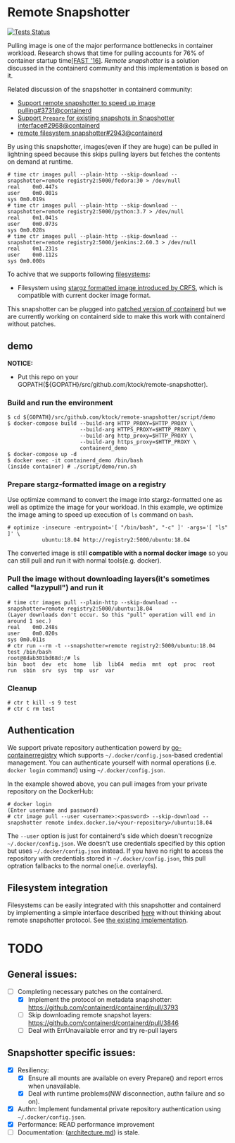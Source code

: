 # Remote Snapshotter

[![Tests Status](https://github.com/ktock/remote-snapshotter/workflows/Tests/badge.svg)](https://github.com/ktock/remote-snapshotter/actions)

Pulling image is one of the major performance bottlenecks in container workload. Research shows that time for pulling accounts for 76% of container startup time[[FAST '16]](https://www.usenix.org/node/194431). *Remote snapshotter* is a solution discussed in the containerd community and this implementation is based on it.

Related discussion of the snapshotter in containerd community:
- [Support remote snapshotter to speed up image pulling#3731@containerd](https://github.com/containerd/containerd/issues/3731)
- [Support `Prepare` for existing snapshots in Snapshotter interface#2968@containerd](https://github.com/containerd/containerd/issues/2968)
- [remote filesystem snapshotter#2943@containerd](https://github.com/containerd/containerd/issues/2943)

By using this snapshotter, images(even if they are huge) can be pulled in lightning speed because this skips pulling layers but fetches the contents on demand at runtime.
```
# time ctr images pull --plain-http --skip-download --snapshotter=remote registry2:5000/fedora:30 > /dev/null 
real	0m0.447s
user	0m0.081s
sys	0m0.019s
# time ctr images pull --plain-http --skip-download --snapshotter=remote registry2:5000/python:3.7 > /dev/null 
real	0m1.041s
user	0m0.073s
sys	0m0.028s
# time ctr images pull --plain-http --skip-download --snapshotter=remote registry2:5000/jenkins:2.60.3 > /dev/null 
real	0m1.231s
user	0m0.112s
sys	0m0.008s
```
To achive that we supports following [filesystems](filesystems):
- Filesystem using [stargz formatted image introduced by CRFS](https://github.com/google/crfs), which is compatible with current docker image format.

This snapshotter can be plugged into [patched version of containerd](https://github.com/ktock/containerd/tree/filter-by-snapshotter-test) but we are currently working on containerd side to make this work with containerd without patches.

## demo

__NOTICE:__

- Put this repo on your GOPATH(${GOPATH}/src/github.com/ktock/remote-snapshotter).

### Build and run the environment
```
$ cd ${GOPATH}/src/github.com/ktock/remote-snapshotter/script/demo
$ docker-compose build --build-arg HTTP_PROXY=$HTTP_PROXY \
                       --build-arg HTTPS_PROXY=$HTTP_PROXY \
                       --build-arg http_proxy=$HTTP_PROXY \
                       --build-arg https_proxy=$HTTP_PROXY \
                       containerd_demo
$ docker-compose up -d
$ docker exec -it containerd_demo /bin/bash
(inside container) # ./script/demo/run.sh
```

### Prepare stargz-formatted image on a registry

Use optimize command to convert the image into stargz-formatted one as well as optimize the image for your workload. In this example, we optimize the image aming to speed up execution of `ls` command on `bash`.
```
# optimize -insecure -entrypoint='[ "/bin/bash", "-c" ]' -args='[ "ls" ]' \
           ubuntu:18.04 http://registry2:5000/ubuntu:18.04
```
The converted image is still __compatible with a normal docker image__ so you can still pull and run it with normal tools(e.g. docker).

### Pull the image without downloading layers(it's sometimes called "lazypull") and run it
```
# time ctr images pull --plain-http --skip-download --snapshotter=remote registry2:5000/ubuntu:18.04
(Layer downloads don't occur. So this "pull" operation will end in around 1 sec.)
real	0m0.248s
user	0m0.020s
sys	0m0.011s
# ctr run --rm -t --snapshotter=remote registry2:5000/ubuntu:18.04 test /bin/bash
root@8dab301bd68d:/# ls
bin  boot  dev  etc  home  lib  lib64  media  mnt  opt  proc  root  run  sbin  srv  sys  tmp  usr  var
```

### Cleanup
```
# ctr t kill -s 9 test
# ctr c rm test
```

## Authentication

We support private repository authentication powerd by [go-containerregistry](https://github.com/google/go-containerregistry) which supports `~/.docker/config.json`-based credential management.
You can authenticate yourself with normal operations (i.e. `docker login` command) using `~/.docker/config.json`.

In the example showed above, you can pull images from your private repository on the DockerHub:
```
# docker login
(Enter username and password)
# ctr image pull --user <username>:<password> --skip-download --snapshotter remote index.docker.io/<your-repository>/ubuntu:18.04
```
The `--user` option is just for containerd's side which doesn't recognize `~/.docker/config.json`.
We doesn't use credentials specified by this option but uses `~/.docker/config.json` instead.
If you have no right to access the repository with credentials stored in `~/.docker/config.json`, this pull optration fallbacks to the normal one(i.e. overlayfs).

## Filesystem integration

Filesystems can be easily integrated with this snapshotter and containerd by implementing a simple interface described [here](filesystems/plugin.go) without thinking about remote snapshotter protocol. See [the existing implementation](filesystems/stargz/fs.go).

# TODO

## General issues:
- [ ] Completing necessary patches on the containerd.
  - [x] Implement the protocol on metadata snapshotter: https://github.com/containerd/containerd/pull/3793
  - [ ] Skip downloading remote snapshot layers: https://github.com/containerd/containerd/pull/3846
  - [ ] Deal with ErrUnavailable error and try re-pull layers

## Snapshotter specific issues:
- [x] Resiliency:
  - [x] Ensure all mounts are available on every Prepare() and report erros when unavailable.
  - [x] Deal with runtime problems(NW disconnection, authn failure and so on).
- [x] Authn: Implement fundamental private repository authentication using `~/.docker/config.json`.
- [x] Performance: READ performance improvement
- [ ] Documentation: ([architecture.md](architecture.md)) is stale.

